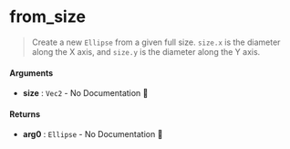 # from\_size

>  Create a new `Ellipse` from a given full size.
>  `size.x` is the diameter along the X axis, and `size.y` is the diameter along the Y axis.

#### Arguments

- **size** : `Vec2` \- No Documentation 🚧

#### Returns

- **arg0** : `Ellipse` \- No Documentation 🚧